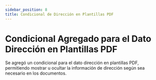```yaml
---
sidebar_position: 8
title: Condicional de Dirección en Plantillas PDF
---
```


# Condicional Agregado para el Dato Dirección en Plantillas PDF

Se agregó un condicional para el dato dirección en plantillas PDF, permitiendo mostrar u ocultar la información de dirección según sea necesario en los documentos.
